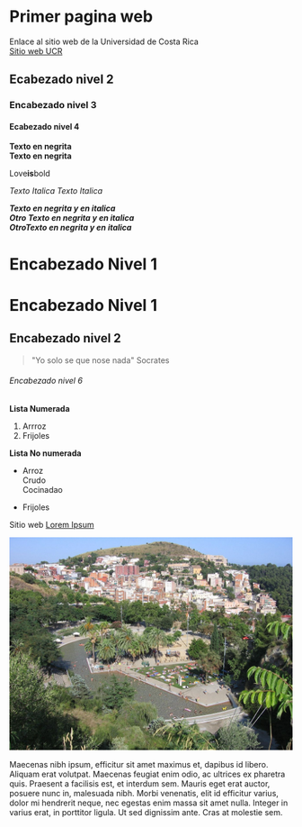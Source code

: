 # **Primer pagina web**

Enlace al sitio web de la Universidad de Costa Rica       
[Sitio web UCR](https://www.ucr.ac.cr/)

## Ecabezado nivel 2      
### Encabezado nivel 3         
#### Ecabezado nivel 4        

**Texto en negrita**     
__Texto en negrita__

Love**is**bold   

*Texto Italica*
_Texto Italica_

***Texto en negrita y en italica***         
___Otro Texto en negrita y en italica___      
__*OtroTexto en negrita y en italica*__    


Encabezado Nivel 1
===========         
<h1> Encabezado Nivel 1</h1>

Encabezado nivel 2
---------------

>"Yo solo se que nose nada"
>Socrates

<h6> Encabezado nivel 6 </h6>

**Lista Numerada**   
1. Arrroz    
2. Frijoles

**Lista No numerada**    
- Arroz  
    Crudo     
    Cocinadao
    
- Frijoles

Sitio web [Lorem Ipsum](https://es.lipsum.com/feed/html)

![Turo del Carmel](Carmel.jpg "Carmel")
 
Maecenas nibh ipsum, efficitur sit amet maximus et, dapibus id libero. Aliquam erat volutpat. Maecenas feugiat enim odio, ac ultrices ex pharetra quis. Praesent a facilisis est, et interdum sem. Mauris eget erat auctor, posuere nunc in, malesuada nibh. Morbi venenatis, elit id efficitur varius, dolor mi hendrerit neque, nec egestas enim massa sit amet nulla. Integer in varius erat, in porttitor ligula. Ut sed dignissim ante. Cras at molestie sem.
